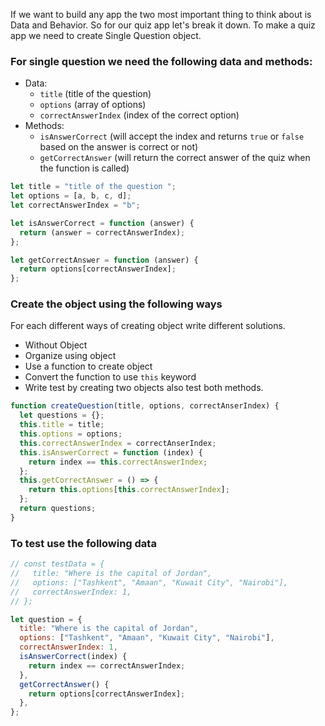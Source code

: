 If we want to build any app the two most important thing to think about is Data and Behavior. So for our quiz app let's break it down. To make a quiz app we need to create Single Question object.

### For single question we need the following data and methods:

- Data:
  - `title` (title of the question)
  - `options` (array of options)
  - `correctAnswerIndex` (index of the correct option)
- Methods:
  - `isAnswerCorrect` (will accept the index and returns `true` or `false` based on the answer is correct or not)
  - `getCorrectAnswer` (will return the correct answer of the quiz when the function is called)

```js
let title = "title of the question ";
let options = [a, b, c, d];
let correctAnswerIndex = "b";

let isAnswerCorrect = function (answer) {
  return (answer = correctAnswerIndex);
};

let getCorrectAnswer = function (answer) {
  return options[correctAnswerIndex];
};
```

### Create the object using the following ways

For each different ways of creating object write different solutions.

- Without Object
- Organize using object
- Use a function to create object
- Convert the function to use `this` keyword
- Write test by creating two objects also test both methods.

```js
function createQuestion(title, options, correctAnserIndex) {
  let questions = {};
  this.title = title;
  this.options = options;
  this.correctAnswerIndex = correctAnserIndex;
  this.isAnswerCorrect = function (index) {
    return index == this.correctAnswerIndex;
  };
  this.getCorrectAnswer = () => {
    return this.options[this.correctAnswerIndex];
  };
  return questions;
}
```

### To test use the following data

```js
// const testData = {
//   title: "Where is the capital of Jordan",
//   options: ["Tashkent", "Amaan", "Kuwait City", "Nairobi"],
//   correctAnswerIndex: 1,
// };

let question = {
  title: "Where is the capital of Jordan",
  options: ["Tashkent", "Amaan", "Kuwait City", "Nairobi"],
  correctAnswerIndex: 1,
  isAnswerCorrect(index) {
    return index == correctAnswerIndex;
  },
  getCorrectAnswer() {
    return options[correctAnswerIndex];
  },
};
```
